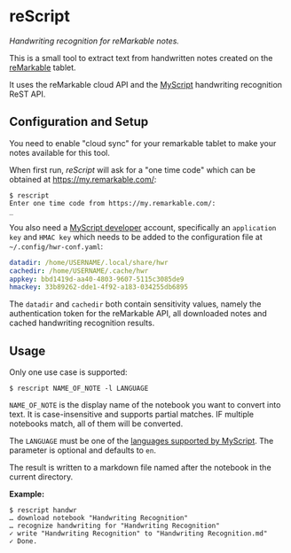 # reScript

*Handwriting recognition for reMarkable notes.*

This is a small tool to extract text from handwritten notes created on the
[reMarkable](https://remarkable.com/) tablet.

It uses the reMarkable cloud API
and the [MyScript](https://myscript.com/) handwriting recognition ReST API.

## Configuration and Setup
You need to enable "cloud sync" for your remarkable tablet
to make your notes available for this tool.

When first run, *reScript* will ask for a "one time code"
which can be obtained at https://my.remarkable.com/:

```
$ rescript
Enter one time code from https://my.remarkable.com/:
_
```

You also need a [MyScript developer](https://developer.myscript.com/)
account, specifically an `application key` and `HMAC key` which needs to be
added to the configuration file at `~/.config/hwr-conf.yaml`:

```yaml
datadir: /home/USERNAME/.local/share/hwr
cachedir: /home/USERNAME/.cache/hwr
appkey: bbd1419d-aa40-4803-9607-5115c3085de9
hmackey: 33b89262-dde1-4f92-a183-034255db6895
```

The `datadir` and `cachedir` both contain sensitivity values, namely the
authentication token for the reMarkable API, all downloaded notes
and cached handwriting recognition results.

## Usage
Only one use case is supported:

```
$ rescript NAME_OF_NOTE -l LANGUAGE
```

`NAME_OF_NOTE` is the display name of the notebook you want to convert into
text. It is case-insensitive and supports partial matches.
IF multiple notebooks match, all of them will be converted.

The `LANGUAGE` must be one of the
[languages supported by MyScript](https://developer.myscript.com/docs/interactive-ink/1.4/overview/text-languages/).
The parameter is optional and defaults to `en`.

The result is written to a markdown file named after the notebook
in the current directory.

**Example:**

```
$ rescript handwr
… download notebook "Handwriting Recognition"
… recognize handwriting for "Handwriting Recognition"
✓ write "Handwriting Recognition" to "Handwriting Recognition.md"
✓ Done.
```
